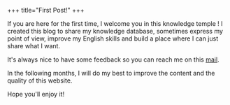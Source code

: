 +++
title="First Post!"
+++

If you are here for the first time, I welcome you in this knowledge temple !
I created this blog to share my knowledge database, sometimes express my
point of view, improve my English skills and build a place where I can just
share what I want.

It's always nice to have some feedback so you can reach me on this [mail](mailto:etienne@maiste.fr).

In the following months, I will do my best to improve the content and the quality
of this website.

Hope you'll enjoy it!
